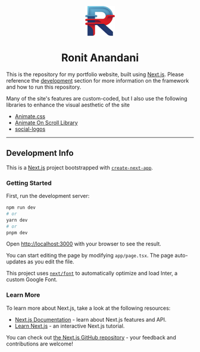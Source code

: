 <div align="center">
  <img src="public/logo.png" alt="Image" width="80" height="80" />
  <h1><strong>Ronit Anandani</strong></h1>
</div>

This is the repository for my portfolio website, built using [Next.js](https://nextjs.org/). Please reference the [development](#dev) section for more information on the framework and how to run this repository.

Many of the site's features are custom-coded, but I also use the following libraries to enhance the visual aesthetic of the site

- [Animate.css](https://animate.style/)
- [Animate On Scroll Library](https://michalsnik.github.io/aos/)
- [social-logos](https://github.com/Automattic/social-logos)


---



## <a name="dev"></a> Development Info

This is a [Next.js](https://nextjs.org/) project bootstrapped with [`create-next-app`](https://github.com/vercel/next.js/tree/canary/packages/create-next-app).

### Getting Started

First, run the development server:

```bash
npm run dev
# or
yarn dev
# or
pnpm dev
```

Open [http://localhost:3000](http://localhost:3000) with your browser to see the result.

You can start editing the page by modifying `app/page.tsx`. The page auto-updates as you edit the file.

This project uses [`next/font`](https://nextjs.org/docs/basic-features/font-optimization) to automatically optimize and load Inter, a custom Google Font.

### Learn More

To learn more about Next.js, take a look at the following resources:

- [Next.js Documentation](https://nextjs.org/docs) - learn about Next.js features and API.
- [Learn Next.js](https://nextjs.org/learn) - an interactive Next.js tutorial.

You can check out [the Next.js GitHub repository](https://github.com/vercel/next.js/) - your feedback and contributions are welcome!
